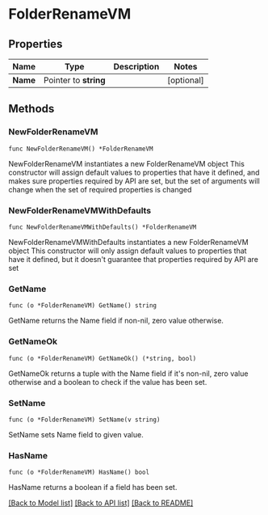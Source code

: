 # FolderRenameVM

## Properties

Name | Type | Description | Notes
------------ | ------------- | ------------- | -------------
**Name** | Pointer to **string** |  | [optional] 

## Methods

### NewFolderRenameVM

`func NewFolderRenameVM() *FolderRenameVM`

NewFolderRenameVM instantiates a new FolderRenameVM object
This constructor will assign default values to properties that have it defined,
and makes sure properties required by API are set, but the set of arguments
will change when the set of required properties is changed

### NewFolderRenameVMWithDefaults

`func NewFolderRenameVMWithDefaults() *FolderRenameVM`

NewFolderRenameVMWithDefaults instantiates a new FolderRenameVM object
This constructor will only assign default values to properties that have it defined,
but it doesn't guarantee that properties required by API are set

### GetName

`func (o *FolderRenameVM) GetName() string`

GetName returns the Name field if non-nil, zero value otherwise.

### GetNameOk

`func (o *FolderRenameVM) GetNameOk() (*string, bool)`

GetNameOk returns a tuple with the Name field if it's non-nil, zero value otherwise
and a boolean to check if the value has been set.

### SetName

`func (o *FolderRenameVM) SetName(v string)`

SetName sets Name field to given value.

### HasName

`func (o *FolderRenameVM) HasName() bool`

HasName returns a boolean if a field has been set.


[[Back to Model list]](../README.md#documentation-for-models) [[Back to API list]](../README.md#documentation-for-api-endpoints) [[Back to README]](../README.md)


